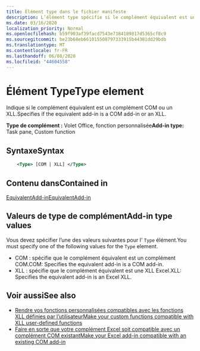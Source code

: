 ```yaml
---
title: Élément type dans le fichier manifeste
description: L’élément type spécifie si le complément équivalent est un complément COM ou un XLL.
ms.date: 03/16/2020
localization_priority: Normal
ms.openlocfilehash: b59f903af39facd7543e7384189817d5365cf8c9
ms.sourcegitcommit: be23b68eb661015508797333915b44381dd29bdb
ms.translationtype: MT
ms.contentlocale: fr-FR
ms.lasthandoff: 06/08/2020
ms.locfileid: "44604558"
---
```

# <a name="type-element"></a><span data-ttu-id="8b5a6-103">Élément Type</span><span class="sxs-lookup"><span data-stu-id="8b5a6-103">Type element</span></span>

<span data-ttu-id="8b5a6-104">Indique si le complément équivalent est un complément COM ou un XLL.</span><span class="sxs-lookup"><span data-stu-id="8b5a6-104">Specifies if the equivalent add-in is a COM add-in or an XLL.</span></span>

<span data-ttu-id="8b5a6-105">**Type de complément :** Volet Office, fonction personnalisée</span><span class="sxs-lookup"><span data-stu-id="8b5a6-105">**Add-in type:** Task pane, Custom function</span></span>

## <a name="syntax"></a><span data-ttu-id="8b5a6-106">Syntaxe</span><span class="sxs-lookup"><span data-stu-id="8b5a6-106">Syntax</span></span>

```XML
    <Type> [COM | XLL] </Type>  
```

## <a name="contained-in"></a><span data-ttu-id="8b5a6-107">Contenu dans</span><span class="sxs-lookup"><span data-stu-id="8b5a6-107">Contained in</span></span>

[<span data-ttu-id="8b5a6-108">EquivalentAdd-in</span><span class="sxs-lookup"><span data-stu-id="8b5a6-108">EquivalentAdd-in</span></span>](equivalentaddin.md)

## <a name="add-in-type-values"></a><span data-ttu-id="8b5a6-109">Valeurs de type de complément</span><span class="sxs-lookup"><span data-stu-id="8b5a6-109">Add-in type values</span></span>

<span data-ttu-id="8b5a6-110">Vous devez spécifier l’une des valeurs suivantes pour l' `Type` élément.</span><span class="sxs-lookup"><span data-stu-id="8b5a6-110">You must specify one of the following values for the `Type` element.</span></span>

- <span data-ttu-id="8b5a6-111">COM : spécifie que le complément équivalent est un complément COM.</span><span class="sxs-lookup"><span data-stu-id="8b5a6-111">COM: Specifies the equivalent add-in is a COM add-in.</span></span>
- <span data-ttu-id="8b5a6-112">XLL : spécifie que le complément équivalent est une XLL Excel.</span><span class="sxs-lookup"><span data-stu-id="8b5a6-112">XLL: Specifies the equivalent add-in is an Excel XLL.</span></span>

## <a name="see-also"></a><span data-ttu-id="8b5a6-113">Voir aussi</span><span class="sxs-lookup"><span data-stu-id="8b5a6-113">See also</span></span>

- [<span data-ttu-id="8b5a6-114">Rendre vos fonctions personnalisées compatibles avec les fonctions XLL définies par l’utilisateur</span><span class="sxs-lookup"><span data-stu-id="8b5a6-114">Make your custom functions compatible with XLL user-defined functions</span></span>](../../excel/make-custom-functions-compatible-with-xll-udf.md)
- [<span data-ttu-id="8b5a6-115">Faire en sorte que votre complément Excel soit compatible avec un complément COM existant</span><span class="sxs-lookup"><span data-stu-id="8b5a6-115">Make your Excel add-in compatible with an existing COM add-in</span></span>](../../develop/make-office-add-in-compatible-with-existing-com-add-in.md)